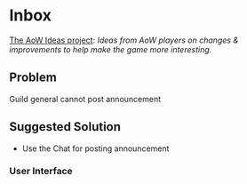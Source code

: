 # Inbox

[The AoW Ideas project](https://github.com/nefarious-kitsune/aow.ideas):
*Ideas from AoW players on changes & improvements to help make the game more interesting.*

## Problem

Guild general cannot post announcement

## Suggested Solution

* Use the Chat for posting announcement

### User Interface
